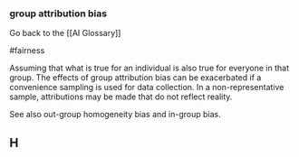 ### group attribution bias

Go back to the [[AI Glossary]]

#fairness

Assuming that what is true for an individual is also true for everyone in that group. The effects of group attribution bias can be exacerbated if a convenience sampling is used for data collection. In a non-representative sample, attributions may be made that do not reflect reality.

See also out-group homogeneity bias and in-group bias.

## H

